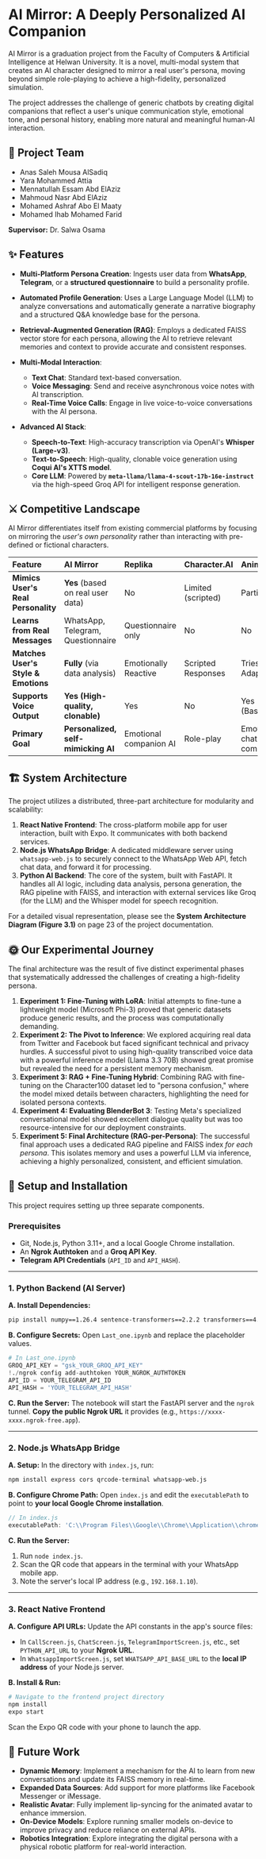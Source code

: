 # AI Mirror: A Deeply Personalized AI Companion

AI Mirror is a graduation project from the Faculty of Computers & Artificial Intelligence at Helwan University. It is a novel, multi-modal system that creates an AI character designed to mirror a real user's persona, moving beyond simple role-playing to achieve a high-fidelity, personalized simulation.

The project addresses the challenge of generic chatbots by creating digital companions that reflect a user's unique communication style, emotional tone, and personal history, enabling more natural and meaningful human-AI interaction.

## 👥 Project Team

* Anas Saleh Mousa AlSadiq
* Yara Mohammed Attia
* Mennatullah Essam Abd ElAziz
* Mahmoud Nasr Abd ElAziz
* Mohamed Ashraf Abo El Maaty
* Mohamed Ihab Mohamed Farid

**Supervisor:** Dr. Salwa Osama

## ✨ Features

* **Multi-Platform Persona Creation**: Ingests user data from **WhatsApp**, **Telegram**, or a **structured questionnaire** to build a personality profile.
* **Automated Profile Generation**: Uses a Large Language Model (LLM) to analyze conversations and automatically generate a narrative biography and a structured Q\&A knowledge base for the persona.
* **Retrieval-Augmented Generation (RAG)**: Employs a dedicated FAISS vector store for each persona, allowing the AI to retrieve relevant memories and context to provide accurate and consistent responses.
* **Multi-Modal Interaction**:

  * **Text Chat**: Standard text-based conversation.
  * **Voice Messaging**: Send and receive asynchronous voice notes with AI transcription.
  * **Real-Time Voice Calls**: Engage in live voice-to-voice conversations with the AI persona.
* **Advanced AI Stack**:

  * **Speech-to-Text**: High-accuracy transcription via OpenAI's **Whisper (Large-v3)**.
  * **Text-to-Speech**: High-quality, clonable voice generation using **Coqui AI's XTTS model**.
  * **Core LLM**: Powered by **`meta-llama/llama-4-scout-17b-16e-instruct`** via the high-speed Groq API for intelligent response generation.

## ⚔️ Competitive Landscape

AI Mirror differentiates itself from existing commercial platforms by focusing on mirroring the *user's own personality* rather than interacting with pre-defined or fictional characters.

| Feature                             | AI Mirror                           | Replika                | Character.AI       | Anima AI                 |
| :---------------------------------- | :---------------------------------- | :--------------------- | :----------------- | :----------------------- |
| **Mimics User's Real Personality**  | **Yes** (based on real user data)   | No                     | Limited (scripted) | Partially                |
| **Learns from Real Messages**       | WhatsApp, Telegram, Questionnaire   | Questionnaire only     | No                 | No                       |
| **Matches User's Style & Emotions** | **Fully** (via data analysis)       | Emotionally Reactive   | Scripted Responses | Tries to Adapt           |
| **Supports Voice Output**           | **Yes (High-quality, clonable)**    | Yes                    | No                 | Yes (Basic)              |
| **Primary Goal**                    | **Personalized, self-mimicking AI** | Emotional companion AI | Role-play          | Emotional chat companion |

## 🏗️ System Architecture

The project utilizes a distributed, three-part architecture for modularity and scalability:

1. **React Native Frontend**: The cross-platform mobile app for user interaction, built with Expo. It communicates with both backend services.
2. **Node.js WhatsApp Bridge**: A dedicated middleware server using `whatsapp-web.js` to securely connect to the WhatsApp Web API, fetch chat data, and forward it for processing.
3. **Python AI Backend**: The core of the system, built with FastAPI. It handles all AI logic, including data analysis, persona generation, the RAG pipeline with FAISS, and interaction with external services like Groq (for the LLM) and the Whisper model for speech recognition.

For a detailed visual representation, please see the **System Architecture Diagram (Figure 3.1)** on page 23 of the project documentation.

## 🌞 Our Experimental Journey

The final architecture was the result of five distinct experimental phases that systematically addressed the challenges of creating a high-fidelity persona.

1. **Experiment 1: Fine-Tuning with LoRA**: Initial attempts to fine-tune a lightweight model (Microsoft Phi-3) proved that generic datasets produce generic results, and the process was computationally demanding.
2. **Experiment 2: The Pivot to Inference**: We explored acquiring real data from Twitter and Facebook but faced significant technical and privacy hurdles. A successful pivot to using high-quality transcribed voice data with a powerful inference model (Llama 3.3 70B) showed great promise but revealed the need for a persistent memory mechanism.
3. **Experiment 3: RAG + Fine-Tuning Hybrid**: Combining RAG with fine-tuning on the Character100 dataset led to "persona confusion," where the model mixed details between characters, highlighting the need for isolated persona contexts.
4. **Experiment 4: Evaluating BlenderBot 3**: Testing Meta's specialized conversational model showed excellent dialogue quality but was too resource-intensive for our deployment constraints.
5. **Experiment 5: Final Architecture (RAG-per-Persona)**: The successful final approach uses a dedicated RAG pipeline and FAISS index *for each persona*. This isolates memory and uses a powerful LLM via inference, achieving a highly personalized, consistent, and efficient simulation.

## 🚀 Setup and Installation

This project requires setting up three separate components.

### Prerequisites

* Git, Node.js, Python 3.11+, and a local Google Chrome installation.
* An **Ngrok Authtoken** and a **Groq API Key**.
* **Telegram API Credentials** (`API_ID` and `API_HASH`).

---

### 1. Python Backend (AI Server)

**A. Install Dependencies:**

```bash
pip install numpy==1.26.4 sentence-transformers==2.2.2 transformers==4.40.1 huggingface_hub==0.22.2 TTS==0.22.0 faiss-cpu==1.7.4 "git+https://github.com/openai/whisper.git" fastapi==0.100.0 uvicorn==0.22.0 python-multipart telethon gTTS httpx
```

**B. Configure Secrets:**
Open `Last_one.ipynb` and replace the placeholder values.

```python
# In Last_one.ipynb
GROQ_API_KEY = "gsk_YOUR_GROQ_API_KEY"
!./ngrok config add-authtoken YOUR_NGROK_AUTHTOKEN
API_ID = YOUR_TELEGRAM_API_ID
API_HASH = 'YOUR_TELEGRAM_API_HASH'
```

**C. Run the Server:**
The notebook will start the FastAPI server and the `ngrok` tunnel. **Copy the public Ngrok URL** it provides (e.g., `https://xxxx-xxxx.ngrok-free.app`).

---

### 2. Node.js WhatsApp Bridge

**A. Setup:**
In the directory with `index.js`, run:

```bash
npm install express cors qrcode-terminal whatsapp-web.js
```

**B. Configure Chrome Path:**
Open `index.js` and edit the `executablePath` to point to **your local Google Chrome installation**.

```javascript
// In index.js
executablePath: 'C:\\Program Files\\Google\\Chrome\\Application\\chrome.exe', // Example for Windows
```

**C. Run the Server:**

1. Run `node index.js`.
2. Scan the QR code that appears in the terminal with your WhatsApp mobile app.
3. Note the server's local IP address (e.g., `192.168.1.10`).

---

### 3. React Native Frontend

**A. Configure API URLs:**
Update the API constants in the app's source files:

* In `CallScreen.js`, `ChatScreen.js`, `TelegramImportScreen.js`, etc., set `PYTHON_API_URL` to your **Ngrok URL**.
* In `WhatsappImportScreen.js`, set `WHATSAPP_API_BASE_URL` to the **local IP address** of your Node.js server.

**B. Install & Run:**

```bash
# Navigate to the frontend project directory
npm install
expo start
```

Scan the Expo QR code with your phone to launch the app.

## 🔮 Future Work

* **Dynamic Memory**: Implement a mechanism for the AI to learn from new conversations and update its FAISS memory in real-time.
* **Expanded Data Sources**: Add support for more platforms like Facebook Messenger or iMessage.
* **Realistic Avatar**: Fully implement lip-syncing for the animated avatar to enhance immersion.
* **On-Device Models**: Explore running smaller models on-device to improve privacy and reduce reliance on external APIs.
* **Robotics Integration**: Explore integrating the digital persona with a physical robotic platform for real-world interaction.

